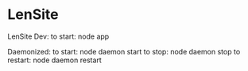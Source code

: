 LenSite
=======

LenSite
Dev:
  to start: node app

Daemonized:
  to start: node daemon start
  to stop: node daemon stop
  to restart: node daemon restart
